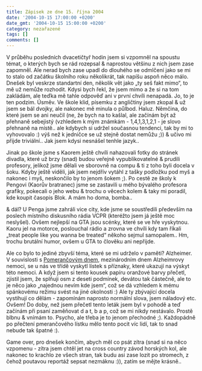 ```yaml
---
title: Zápisek ze dne 15. října 2004
date: '2004-10-15 17:00:00 +0200'
date_gmt: '2004-10-15 15:00:00 +0200'
category: nezařazené
tags: []
comments: []
---
```

<p>V průběhu posledních dvacetičtyř hodin jsem si vzpomněl na spoustu témat, o kterých bych se rád rozepsal  &amp; naprostou většinu z nich jsem zase zapomněl. Ale nerad bych zase upadl do dlouhého se odmlčení  jako se mi to stalo od začátku školního roku několikrát, tak napíšu aspoň něco málo. Dnešek byl veskrze  standartní den, několik vět jako &bdquo;ty seš fakt mimo&ldquo;, to mě už nemůže rozhodit. Kdysi bych řekl,  že jsem mimo a že si na tom zakládám, ale teďka mě tahle odpověď ani v první chvíli nenapadá. Jo, to je  ten podzim. Úsměv. Ve škole klid, písemku z angličtiny jsem zkopal &amp; už jsem se bál dvojky, ale nakonec  mě minula o půlbod. Haluz. Němčina, do které jsem se ani neučil (ne, že bych na to kašlal, ale začínám být  až přehnaně sebejistý (vzhledem k mým známkám - 1,4,1,3,1,2,1 - je slovo přehnaně na místě.. ale kdybych  si udržel současnou tendenci, tak by mi to vyhovovalo :) výš než k jedničce se už stejně dostat nemůžu ;))  &amp; učivo mi přijde triviální.. Jak jsem kdysi nesnášel tenhle jazyk..</p>
<p>Jinak po škole jsme s Kaorem ještě chvíli nahazovali fotky do stránek divadla, které už brzy (snad) budou  veřejně vypublikovatelné &amp; prudili profesory, jelikož jsme dělali ve sborovně na compu &amp; ti z toho byli  docela v šoku. Kdyby ještě viděli, jak jsem nejdřív vytáhl z tašky podložku pod myš a nakonec i myš, neskončilo  by to jenom šokem ;). Po cestě ze školy k Pengovi (Kaorův bratranec) jsme se zastavili u mého bývalého profesora grafiky, pokecali  o jeho webu &amp; trochu o věcech kolem &amp; taky mi poradil, kde koupit časopis Blok. A mám ho doma, bomba..</p>
<p>&amp; dál? U Penga jsme zahráli vice city, kde jsme se soustředili především na poslech místního diskusního  rádia VCPR (kteréžto jsem já ještě moc neslyšel). Ovšem nejlepší na GTA jsou scénky, které se ve hře vyskytnou.  Kaoru jel na motorce, poslouchal rádio a zrovna ve chvíli kdy tam říkali &bdquo;treat people like you wanna  be treated&ldquo; někoho sejmul samopalem.. Hm, trochu brutální humor, ovšem u GTA to člověku ani nepřijde.</p>
<p>Ale co bylo to jediné zbyvší téma, které se mi udrželo v paměti? Alzheimer. V souvislosti s  <a href="https://www.alzheimer.cz/?PageID=14">Pomerančovým dnem</a>, mezinárodním dnem Alzheimrovy nemoci,  se u nás ve třídě vyskytl lístek s příznaky, které ukazují na výskyt této nemoci. A když jsem si tento kousek  papíru oranžové barvy přečetl, zjistil jsem, že splňuji osm z deseti podmínek, devátou tak částečně, ale to je něco  jako &bdquo;najednou nevím kde jsem&ldquo;, což se dá vzhledem k mému spánkovému režimu svést na jiné okolnosti :)  Ale ty zbývající docela vystihují co dělám - zapomínám naprosto normální slova, jsem náladový etc. Ovšem! Do doby,  než jsem přečetl tento leták jsem byl v pohodě a teď začínám při psaní zaměňovat d a t, b a p, což se mi nikdy nestávalo.  Prostě blbnu &amp; vnímám to. Psycho, ale třeba je to jenom přechodné ;). Každopádně po přečtení pmerančového lístku  mělo tento pocit víc lidí, tak to snad nebude tak špatné :).</p>
<p>Game over, pro dnešek končím, abych měl co psát zítra (snad si na něco vzpomenu - zítra jsem chtěl jet na cross  country závod horských kol, ale nakonec to krachlo ze všech stran, tak budu asi zase lozit po stromech, z čehož  poutavou reportáž sepsat nezmáknu :)), zatím se mějte krásně..</p>
